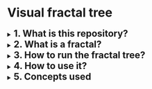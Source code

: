 <Style> h2 {display:inline;} </Style>

# Visual fractal tree

<details><summary><h2> 1. What is this repository?</h2></summary>
<p>
This is a python visual program that uses recursion to construct a colored fractal tree.


---
</p> </details>

<details><summary><h2> 2. What is a fractal?</h2></summary>
<p>
A fractal is a figure with a repetitive pattern, a small part of it is similar to the entire figure, what is called self-similar.
This patterns can be found in nature, like in lightning bolts, snowflake, Romanesco broccoli, frozen crystals and more.

---
</p> </details>

<details><summary><h2> 3. How to run the fractal tree?</h2></summary>
<p>
You will need the Python3 installed, that can be found [here](https://www.python.org/downloads).


---
</p> </details>

<details><summary><h2> 4. How to use it?</h2></summary>
<p>


---
</p> </details>

<details><summary><h2> 5. Concepts used</h2></summary>
<p>


---
</p> </details>


